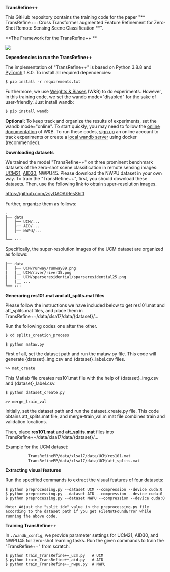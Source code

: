 **TransRefine++**


This GitHub repository contains the training code for the paper  "** TransRefine++: Cross Transformer augmented Feature Refinement for Zero-Shot Remote Sensing Scene Classification **". 

**The Framework for the TransRefine++ **

![](figs/TransRefine++-blockdg.png)

**Dependencies to run the TransRefine++**

The implementation of "TransRefine++" is based on Python 3.8.8 and [PyTorch](https://pytorch.org/) 1.8.0. To install all required dependencies:
```
$ pip install -r requirements.txt
```
Furthermore, we use [Weights & Biases](https://wandb.ai/site) (W&B) to do experiments. However, in this training code, we set the wandb mode="disabled" for the sake of user-friendly. Just install wandb: 
```
$ pip install wandb
```
**Optional:** To keep track and organize the results of experiments, set the wandb mode="online". To start quickly, you may need to follow the [online documentation](https://docs.wandb.ai/quickstart) of W&B. To run these codes, [sign up](https://app.wandb.ai/login?signup=true) an online account to track experiments or create a [local wandb server](https://hub.docker.com/r/wandb/local) using docker (recommended).

**Downloading datasets**

We trained the model "TransRefine++" on three prominent benchmark datasets of the zero-shot scene classification in remote sensing images: [UCM21](http://weegee.vision.ucmerced.edu/datasets/landuse.html), [AID30](https://captain-whu.github.io/AID/), NWPU45. Please download the NWPU dataset in your own way. To train the "TransRefine++", first, you should download these datasets. Then, use the following link to obtain super-resolution images. 

https://github.com/zsyOAOA/ResShift

Further, organize them as follows: 
```
.
├── data
│   ├── UCM/...
│   ├── AID/...
│   ├── NWPU/...
│
└── ···
```
Specifically, the super-resolution images of the UCM dataset are organized as follows: 
```
├── data
│   ├── UCM/runway/runway89.png
|   |__ UCM/river/river35.png
|   |__ UCM/sparseresidential/sparseresidential25.png
│   |__ ...
└── ···
```
**Generaring res101.mat and att_splits.mat files**

Please follow the instructions we have included below to get res101.mat and att_splits.mat files, and place them in TransRefine++/data/xlsa17/data/{dataset}/... 

Run the following codes one after the other.
```
$ cd splits_creation_process
```
```
$ python mataw.py
```
First of all, set the dataset path and run the mataw.py file. This code will generate {dataset}_img.csv and {dataset}_label.csv files.

```
>> mat_create 
```
This Matlab file creates res101.mat file with the help of {dataset}_img.csv and {dataset}_label.csv.

```
$ python dataset_create.py
```
```
>> merge_train_val
```
Initially, set the dataset path and run the dataset_create.py file. This code obtains att_splits.mat file, and merge-train_val.m mat file combines train and validation locations. 

Then, place **res101.mat** and **att_splits.mat** files into TransRefine++/data/xlsa17/data/{dataset}/...

Example for the UCM dataset: 
```
          TransRefinePP/data/xlsa17/data/UCM/res101.mat    
          TransRefinePP/data/xlsa17/data/UCM/att_splits.mat
```
**Extracting visual features**

Run the specified commands to extract the visual features of four datasets:

```
$ python preprocessing.py --dataset UCM --compression --device cuda:0 
$ python preprocessing.py --dataset AID --compression --device cuda:0
$ python preprocessing.py --dataset NWPU --compression --device cuda:0

Note: Adjust the "split_idx" value in the preprocessing.py file according to the dataset path if you get FileNotFoundError while running the above code.
```

**Training TransRefine++**

In `./wandb_config`, we provide parameter settings for UCM21, AID30, and NWPU45 for zero-shot learning tasks. 
Run the given commands to train the "TransRefine++" from scratch:

```
$ python train_TransRefine++_ucm.py   # UCM
$ python train_TransRefine++_aid.py   # AID
$ python train_TransRefine++_nwpu.py  # NWPU
```
